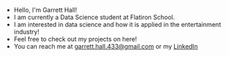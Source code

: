 * Hello, I'm Garrett Hall!
* I am currently a Data Science student at Flatiron School.
* I am interested in data science and how it is applied in the entertainment industry!
* Feel free to check out my projects on here!
* You can reach me at garrett.hall.433@gmail.com or my [LinkedIn](https://www.linkedin.com/in/garrett-hall-b10a45189/)
